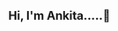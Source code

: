 ## Hi, I'm Ankita.....👋

<!--
**AnkitaKharpade/AnkitaKharpade** is a ✨ _special_ ✨ repository because its `README.md` (this file) appears on your GitHub profile.

Here are some ideas to get you started:


- 🌱 I’m currently learning Data Science
- 📫 How to reach me: Email-kharpadeankita9@gmail.com
